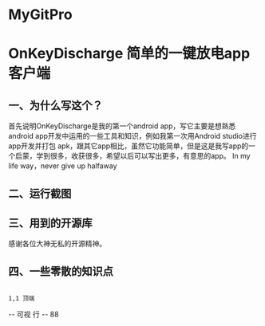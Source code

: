 # MyGitPro
# OnKeyDischarge 简单的一键放电app客户端 #

## 一、为什么写这个？ ##
首先说明OnKeyDischarge是我的第一个android app，写它主要是想熟悉android app开发中运用的一些工具和知识，例如我第一次用Android studio进行app开发并打包
apk，跟其它app相比，虽然它功能简单，但是这是我写app的一个启蒙，学到很多，收获很多，希望以后可以写出更多，有意思的app。
In my life way，never give up halfaway


## 二、运行截图 ##


## 三、用到的开源库 ##


感谢各位大神无私的开源精神。

## 四、一些零散的知识点 ##

                                                                                                                                                                1,1 顶端
-- 可视 行 --                                                                                                                                                                                          88
